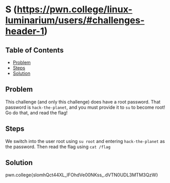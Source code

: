 # S (https://pwn.college/linux-luminarium/users/#challenges-header-1)

## Table of Contents

- [Problem](#Problem)
- [Steps](#Steps)
- [Solution](#Solution)

## Problem

This challenge (and only this challenge) does have a root password. That password is `hack-the-planet`, and you must provide it to `su` to become root! Go do that, and read the flag!

## Steps

We switch into the user root using `su root` and entering `hack-the-planet` as the password. Then read the flag using `cat /flag`


## Solution
pwn.college{slomhQct44XL_lFOhdVe00NKss_.dVTN0UDL3MTM3QzW}